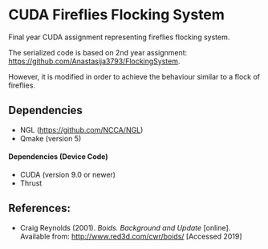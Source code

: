 # CUDA Fireflies Flocking System

Final year CUDA assignment representing fireflies flocking system. 

The serialized code is based on 2nd year assignment: https://github.com/Anastasija3793/FlockingSystem.

However, it is modified in order to achieve the behaviour similar to a flock of fireflies.

## Dependencies
- NGL (https://github.com/NCCA/NGL)
- Qmake (version 5)

#### Dependencies (Device Code)
- CUDA (version 9.0 or newer)
- Thrust

## References:
- Craig Reynolds (2001). *Boids. Background and Update* [online]. Available from: http://www.red3d.com/cwr/boids/ [Accessed 2019]